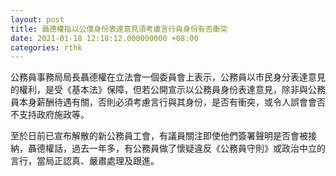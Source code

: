 ```yaml
---
layout: post
title: 聶德權指以公僕身份表達意見須考慮言行與身份有否衝突
date: 2021-01-18 12:18:12.000000000 +08:00
categories: rthk
---
```


公務員事務局局長聶德權在立法會一個委員會上表示，公務員以市民身分表達意見的權利，是受《基本法》保障，但若公開宣示以公務員身份表達意見，除非與公務員本身薪酬待遇有關，否則必須考慮言行與其身份，是否有衝突，或令人誤會會否不支持政府施政等。

至於日前已宣布解散的新公務員工會，有議員關注即使他們簽署聲明是否會被接納，聶德權話，過去一年多，有公務員做了懷疑違反《公務員守則》或政治中立的言行，當局正認真、嚴肅處理及跟進。
